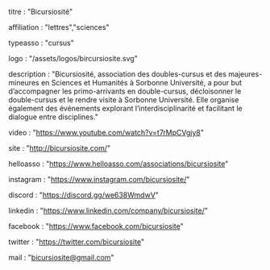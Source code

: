 titre : "Bicursiosité"

affiliation : "lettres","sciences"

typeasso : "cursus"

logo : "/assets/logos/bircursiosite.svg"

description : "Bicursiosité, association des doubles-cursus et des majeures-mineures en Sciences et Humanités à Sorbonne Université, a pour but d’accompagner les primo-arrivants en double-cursus, décloisonner le double-cursus et le rendre visite à Sorbonne Université. Elle organise également des événements explorant l’interdisciplinarité et facilitant le dialogue entre disciplines."

video : "https://www.youtube.com/watch?v=t7rMpCVgjy8"

site : "http://bicursiosite.com/"

helloasso : "https://www.helloasso.com/associations/bicursiosite"

instagram : "https://www.instagram.com/bicursiosite/"

discord : "https://discord.gg/we638WmdwV"

linkedin : "https://www.linkedin.com/company/bicursiosite/"

facebook : "https://www.facebook.com/bicursiosite"

twitter : "https://twitter.com/bicursiosite"

mail : "bicursiosite@gmail.com"
